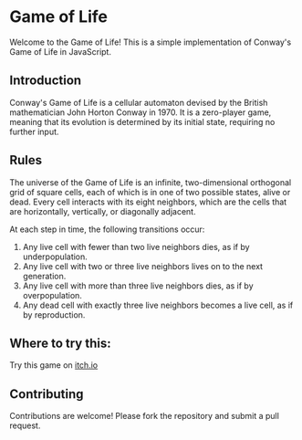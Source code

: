 # Game of Life

Welcome to the Game of Life! This is a simple implementation of Conway's Game of Life in JavaScript.

## Introduction
Conway's Game of Life is a cellular automaton devised by the British mathematician John Horton Conway in 1970. It is a zero-player game, meaning that its evolution is determined by its initial state, requiring no further input.

## Rules
The universe of the Game of Life is an infinite, two-dimensional orthogonal grid of square cells, each of which is in one of two possible states, alive or dead. Every cell interacts with its eight neighbors, which are the cells that are horizontally, vertically, or diagonally adjacent.

At each step in time, the following transitions occur:
1. Any live cell with fewer than two live neighbors dies, as if by underpopulation.
2. Any live cell with two or three live neighbors lives on to the next generation.
3. Any live cell with more than three live neighbors dies, as if by overpopulation.
4. Any dead cell with exactly three live neighbors becomes a live cell, as if by reproduction.

## Where to try this:
Try this game on [itch.io](https://oriol-fibla.itch.io/game-of-life)

## Contributing
Contributions are welcome! Please fork the repository and submit a pull request.
